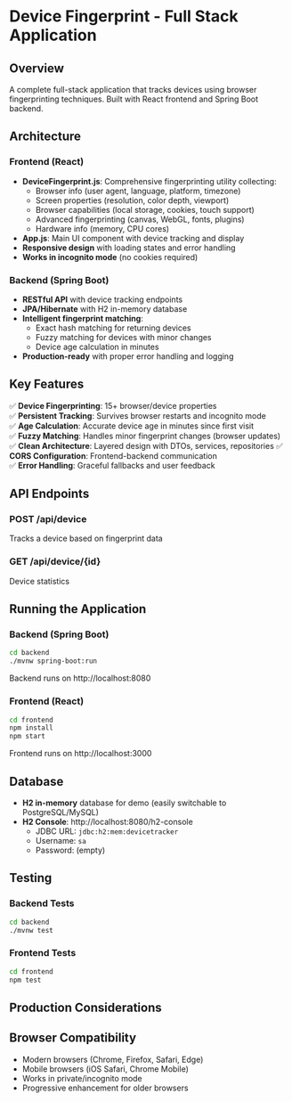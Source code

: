 # Device Fingerprint - Full Stack Application

## Overview
A complete full-stack application that tracks devices using browser fingerprinting techniques. Built with React frontend and Spring Boot backend.

## Architecture

### Frontend (React)
- **DeviceFingerprint.js**: Comprehensive fingerprinting utility collecting:
  - Browser info (user agent, language, platform, timezone)
  - Screen properties (resolution, color depth, viewport)
  - Browser capabilities (local storage, cookies, touch support)
  - Advanced fingerprinting (canvas, WebGL, fonts, plugins)
  - Hardware info (memory, CPU cores)
- **App.js**: Main UI component with device tracking and display
- **Responsive design** with loading states and error handling
- **Works in incognito mode** (no cookies required)

### Backend (Spring Boot)
- **RESTful API** with device tracking endpoints
- **JPA/Hibernate** with H2 in-memory database
- **Intelligent fingerprint matching**:
  - Exact hash matching for returning devices
  - Fuzzy matching for devices with minor changes
  - Device age calculation in minutes
- **Production-ready** with proper error handling and logging

## Key Features

✅ **Device Fingerprinting**: 15+ browser/device properties  
✅ **Persistent Tracking**: Survives browser restarts and incognito mode  
✅ **Age Calculation**: Accurate device age in minutes since first visit  
✅ **Fuzzy Matching**: Handles minor fingerprint changes (browser updates)  
✅ **Clean Architecture**: Layered design with DTOs, services, repositories
✅ **CORS Configuration**: Frontend-backend communication  
✅ **Error Handling**: Graceful fallbacks and user feedback  

## API Endpoints

### POST /api/device
Tracks a device based on fingerprint data

### GET /api/device/{id}
Device statistics

## Running the Application

### Backend (Spring Boot)
```bash
cd backend
./mvnw spring-boot:run
```
Backend runs on http://localhost:8080

### Frontend (React)
```bash
cd frontend
npm install
npm start
```
Frontend runs on http://localhost:3000

## Database
- **H2 in-memory** database for demo (easily switchable to PostgreSQL/MySQL)
- **H2 Console**: http://localhost:8080/h2-console
  - JDBC URL: `jdbc:h2:mem:devicetracker`
  - Username: `sa`
  - Password: (empty)

## Testing

### Backend Tests
```bash
cd backend
./mvnw test
```

### Frontend Tests
```bash
cd frontend
npm test
```

## Production Considerations

## Browser Compatibility
- Modern browsers (Chrome, Firefox, Safari, Edge)
- Mobile browsers (iOS Safari, Chrome Mobile)
- Works in private/incognito mode
- Progressive enhancement for older browsers
